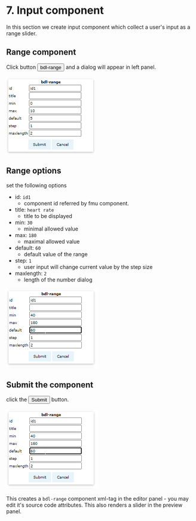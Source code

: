 # 7. Input component

In this section we create input component which collect a user's input as a range slider.

## Range component

Click button <button>bdl-range</button> and a dialog will appear in left panel.

![EditorRange](EditorRange.png)

## Range options

set the following options
- id: `id1` 
  - component id referred by fmu component.
- title: `heart rate` 
  - title to be displayed
- min: `30` 
  - minimal allowed value 
- max: `180` 
  - maximal allowed value
- default: `60` 
  - default value of the range
- step: `1` 
  - user input will change current value by the step size
- maxlength: `2` 
  - length of the number dialog

![EditorRange2](EditorRange2.png)
## Submit the component

click the <button>Submit</button> button.

![EditorRange2](EditorRange2.png)

This creates a `bdl-range` component xml-tag in the editor panel - you may edit it's source code attributes. This also renders a slider in the preview panel.